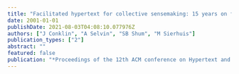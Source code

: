 ```yaml
---
title: "Facilitated hypertext for collective sensemaking: 15 years on from gIBIS"
date: 2001-01-01
publishDate: 2021-08-03T04:08:10.077976Z
authors: ["J Conklin", "A Selvin", "SB Shum", "M Sierhuis"]
publication_types: ["2"]
abstract: ""
featured: false
publication: "*Proceedings of the 12th ACM conference on Hypertext and Hypermedia*"
---
```


